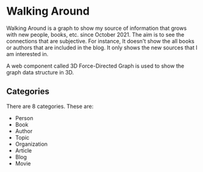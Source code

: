 # Walking Around
Walking Around is a graph to show my source of information that grows with new people, books, etc. since October 2021. The aim is to see the connections that are subjective. For instance, It doesn't show the all books or authors that are included in the blog. It only shows the new sources that I am interested in.

A web component called 3D Force-Directed Graph is used to show the graph data structure in 3D.

## Categories

There are 8 categories. These are:
* Person
* Book
* Author
* Topic
* Organization
* Article
* Blog
* Movie

